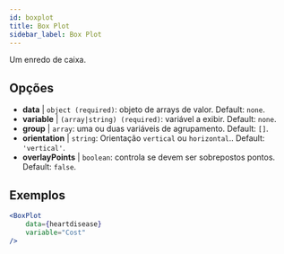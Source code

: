 ```yaml
---
id: boxplot
title: Box Plot
sidebar_label: Box Plot
---
```


Um enredo de caixa.

## Opções

* __data__ | `object (required)`: objeto de arrays de valor. Default: `none`.
* __variable__ | `(array|string) (required)`: variável a exibir. Default: `none`.
* __group__ | `array`: uma ou duas variáveis de agrupamento. Default: `[]`.
* __orientation__ | `string`: Orientação `vertical` ou `horizontal`.. Default: `'vertical'`.
* __overlayPoints__ | `boolean`: controla se devem ser sobrepostos pontos. Default: `false`.


## Exemplos

```jsx live
<BoxPlot 
    data={heartdisease} 
    variable="Cost"
/>
```

